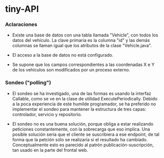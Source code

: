 # tiny-API

### Aclaraciones

- Existe una base de datos con una tabla llamada "Vehicle", con todos los datos del vehículo. La clave primaria es la columna "id" y las demás columnas se llaman igual que los atributos de la clase "Vehicle.java".

- El acceso a la base de datos no está configurado.

- Se supone que los campos correspondientes a las coordenadas X e Y de los vehículos son modificados por un proceso externo.

### Sondeo ("polling")

- El sondeo se ha investigado, una de las formas es usando la interfaz Callable, como se ve en la clase de utilidad ExecutePeriodically. Debido a la poca experiencia de este humilde programador, se ha preferido no implementar el sondeo para mantener la estructura de tres capas: controlador, servicio y repositorio.

- El sondeo no es una buena solución, porque obliga a estar realizando peticiones constantemente, con la sobrecarga que eso implica. Una posible solución sería que el cliente se suscribiera a ese endpoint, de tal forma que la petción sólo se realizaría si el resultado ha cambiado. Conceptualmente esto es parecido al patrón publicación-suscripción, tan usado en la parte del frontal web. 
